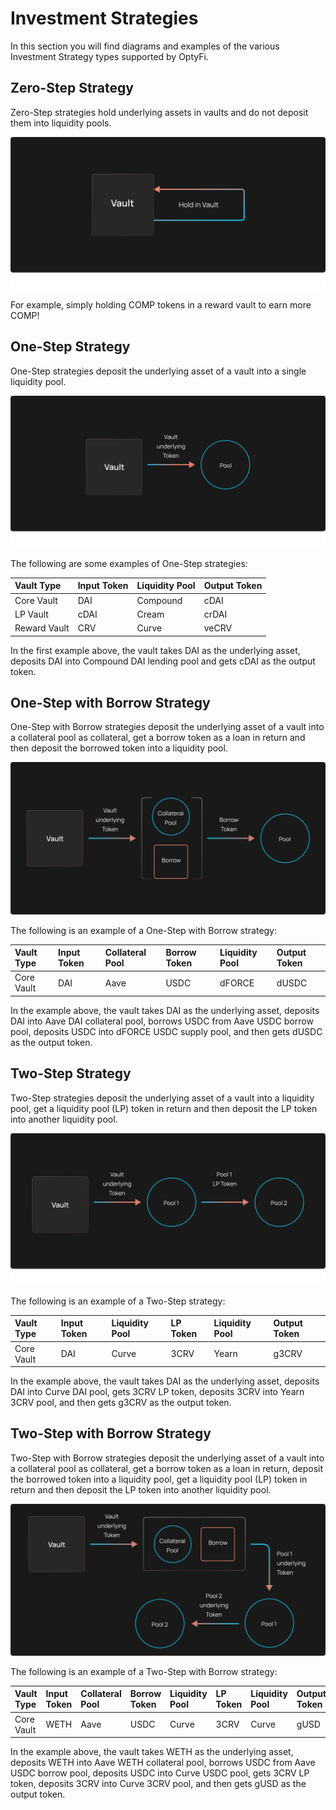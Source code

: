 # Investment Strategies

In this section you will find diagrams and examples of the various Investment Strategy types supported by OptyFi.

## Zero-Step Strategy

Zero-Step strategies hold underlying assets in vaults and do not deposit them into liquidity pools.

![A Zero-Step Strategy.](../../../.gitbook/assets/zero-step-strategy-1.svg)

For example, simply holding COMP tokens in a reward vault to earn more COMP!

## One-Step Strategy

One-Step strategies deposit the underlying asset of a vault into a single liquidity pool.

![A One-Step Strategy.](../../../.gitbook/assets/one-step-strategy-1.svg)

The following are some examples of One-Step strategies:

| Vault Type | Input Token | Liquidity Pool | Output Token |
| :--- | :--- | :--- | :--- |
| Core Vault | DAI | Compound | cDAI |
| LP Vault | cDAI | Cream | crDAI |
| Reward Vault | CRV | Curve | veCRV |

In the first example above, the vault takes DAI as the underlying asset, deposits DAI into Compound DAI lending pool and gets cDAI as the output token.

## One-Step with Borrow Strategy

One-Step with Borrow strategies deposit the underlying asset of a vault into a collateral pool as collateral, get a borrow token as a loan in return and then deposit the borrowed token into a liquidity pool.

![A One-Step with Borrow Strategy.](../../../.gitbook/assets/one-step-strategy-with-borrow-1.svg)

The following is an example of a One-Step with Borrow strategy:

| Vault Type | Input Token | Collateral Pool | Borrow Token | Liquidity Pool | Output Token |
| :--- | :--- | :--- | :--- | :--- | :--- |
| Core Vault | DAI | Aave | USDC | dFORCE | dUSDC |

In the example above, the vault takes DAI as the underlying asset, deposits DAI into Aave DAI collateral pool, borrows USDC from Aave USDC borrow pool, deposits USDC into dFORCE USDC supply pool, and then gets dUSDC as the output token.

## Two-Step Strategy

Two-Step strategies deposit the underlying asset of a vault into a liquidity pool, get a liquidity pool \(LP\) token in return and then deposit the LP token into another liquidity pool.

![A Two-Step Strategy.](../../../.gitbook/assets/two-step-strategy-1%20%281%29.svg)

The following is an example of a Two-Step strategy:

| Vault Type | Input Token | Liquidity Pool | LP Token | Liquidity Pool | Output Token |
| :--- | :--- | :--- | :--- | :--- | :--- |
| Core Vault | DAI | Curve | 3CRV | Yearn | g3CRV |

In the example above, the vault takes DAI as the underlying asset, deposits DAI into Curve DAI pool, gets 3CRV LP token, deposits 3CRV into Yearn 3CRV pool, and then gets g3CRV as the output token.

## Two-Step with Borrow Strategy

Two-Step with Borrow strategies deposit the underlying asset of a vault into a collateral pool as collateral, get a borrow token as a loan in return, deposit the borrowed token into a liquidity pool, get a liquidity pool \(LP\) token in return and then deposit the LP token into another liquidity pool.

![A Two-Step with Borrow Strategy.](../../../.gitbook/assets/two-step-strategy-with-borrow-1.svg)

The following is an example of a Two-Step with Borrow strategy:

| Vault Type | Input Token | Collateral Pool | Borrow Token | Liquidity Pool | LP Token | Liquidity Pool | Output Token |
| :--- | :--- | :--- | :--- | :--- | :--- | :--- | :--- |
| Core Vault | WETH | Aave | USDC | Curve | 3CRV | Curve | gUSD |

In the example above, the vault takes WETH as the underlying asset, deposits WETH into Aave WETH collateral pool, borrows USDC from Aave USDC borrow pool, deposits USDC into Curve USDC pool, gets 3CRV LP token, deposits 3CRV into Curve 3CRV pool, and then gets gUSD as the output token.


